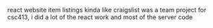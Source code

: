  react website
 item listings kinda like craigslist
 was a team project for csc413, i did a lot of the react work and most of the server code
